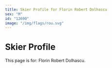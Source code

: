 ```yaml
---
title: Skier Profile for Florin Robert Dolhascu
sex: "M"
id: "12690"
image: "/img/flags/rou.svg" 
---
```


# Skier Profile

This page is for: Florin Robert Dolhascu.
    